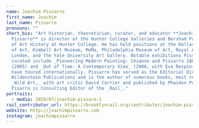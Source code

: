 ```yaml
---
name: Joachim Pissarro
first_name: Joachim
last_name: Pissarro
pronouns: ""
short_bio: "Art historian, theoretician, curator, and educator **Joachim
  Pissarro** is director of the Hunter College Galleries and Bershad Professor
  of Art History at Hunter College. He has held positions at the Dallas Museum
  of Art, Kimbell Art Museum, MoMa, Philadelphia Museum of Art, Royal Academy of
  London, and the Yale University Art Gallery. Notable exhibitions Pissarro
  curated include _Pioneering Modern Painting: Cézanne and Pissarro 1865–1885_
  (2005) and _Out of Time: A Contemporary View_ (2006, with Eva Respini), which
  have toured internationally. Pissarro has served as the Editorial Director of
  Wildenstein Publications and is the author of numerous books, most recently,
  _Wild Art,_ with art critic David Carrier and published by Phaidon Press.
  Pisarro is Consulting Editor of the _Rail_."
portraits:
  - media: 2020/07/joachim-pissaro-1
rail_contributor_url: https://brooklynrail.org/contributor/joachim-pissarro
website: http://joachimpissarro.com
instagram: joachimpissarro
---
```


